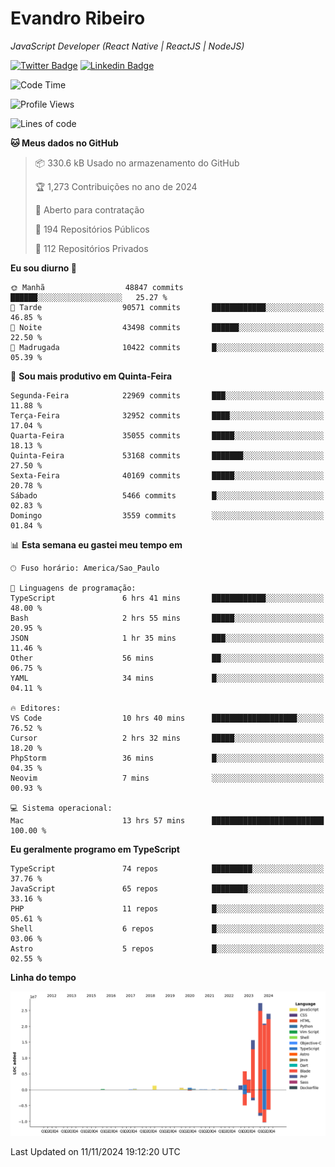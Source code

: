 # Evandro **Ribeiro**

*JavaScript Developer (React Native | ReactJS | NodeJS)*

[![Twitter Badge](https://img.shields.io/badge/-@ribeiroevandro-201B2D?style=flat-square&labelColor=201B2D&logo=twitter&logoColor=white&link=https://twitter.com/ribeiroevandro)](https://twitter.com/ribeiroevandro) 
[![Linkedin Badge](https://img.shields.io/badge/-Evandro%20Ribeiro-201B2D?style=flat-square&logo=Linkedin&logoColor=white&link=https://www.linkedin.com/in/ribeiroevandro)](https://www.linkedin.com/in/ribeiroevandro) 


<!--START_SECTION:waka-->
![Code Time](http://img.shields.io/badge/Code%20Time-4%2C161%20hrs%2030%20mins-blue)

![Profile Views](http://img.shields.io/badge/Visualizac%C3%B5es%20do%20perfil-0-blue)

![Lines of code](https://img.shields.io/badge/Desde%20o%20Hello%20World%20eu%20escrevi-101.1%20million%20linhas%20de%20c%C3%B3digo-blue)

**🐱 Meus dados no GitHub** 

> 📦 330.6 kB Usado no armazenamento do GitHub 
 > 
> 🏆 1,273 Contribuições no ano de 2024
 > 
> 💼 Aberto para contratação
 > 
> 📜 194 Repositórios Públicos 
 > 
> 🔑 112 Repositórios Privados 
 > 
**Eu sou diurno 🐤** 

```text
🌞 Manhã                  48847 commits       ██████░░░░░░░░░░░░░░░░░░░   25.27 % 
🌆 Tarde                  90571 commits       ████████████░░░░░░░░░░░░░   46.85 % 
🌃 Noite                  43498 commits       ██████░░░░░░░░░░░░░░░░░░░   22.50 % 
🌙 Madrugada              10422 commits       █░░░░░░░░░░░░░░░░░░░░░░░░   05.39 % 
```
📅 **Sou mais produtivo em Quinta-Feira** 

```text
Segunda-Feira            22969 commits       ███░░░░░░░░░░░░░░░░░░░░░░   11.88 % 
Terça-Feira              32952 commits       ████░░░░░░░░░░░░░░░░░░░░░   17.04 % 
Quarta-Feira             35055 commits       █████░░░░░░░░░░░░░░░░░░░░   18.13 % 
Quinta-Feira             53168 commits       ███████░░░░░░░░░░░░░░░░░░   27.50 % 
Sexta-Feira              40169 commits       █████░░░░░░░░░░░░░░░░░░░░   20.78 % 
Sábado                   5466 commits        █░░░░░░░░░░░░░░░░░░░░░░░░   02.83 % 
Domingo                  3559 commits        ░░░░░░░░░░░░░░░░░░░░░░░░░   01.84 % 
```


📊 **Esta semana eu gastei meu tempo em** 

```text
🕑︎ Fuso horário: America/Sao_Paulo

💬 Linguagens de programação: 
TypeScript               6 hrs 41 mins       ████████████░░░░░░░░░░░░░   48.00 % 
Bash                     2 hrs 55 mins       █████░░░░░░░░░░░░░░░░░░░░   20.95 % 
JSON                     1 hr 35 mins        ███░░░░░░░░░░░░░░░░░░░░░░   11.46 % 
Other                    56 mins             ██░░░░░░░░░░░░░░░░░░░░░░░   06.75 % 
YAML                     34 mins             █░░░░░░░░░░░░░░░░░░░░░░░░   04.11 % 

🔥 Editores: 
VS Code                  10 hrs 40 mins      ███████████████████░░░░░░   76.52 % 
Cursor                   2 hrs 32 mins       █████░░░░░░░░░░░░░░░░░░░░   18.20 % 
PhpStorm                 36 mins             █░░░░░░░░░░░░░░░░░░░░░░░░   04.35 % 
Neovim                   7 mins              ░░░░░░░░░░░░░░░░░░░░░░░░░   00.93 % 

💻 Sistema operacional: 
Mac                      13 hrs 57 mins      █████████████████████████   100.00 % 
```

**Eu geralmente programo em TypeScript** 

```text
TypeScript               74 repos            █████████░░░░░░░░░░░░░░░░   37.76 % 
JavaScript               65 repos            ████████░░░░░░░░░░░░░░░░░   33.16 % 
PHP                      11 repos            █░░░░░░░░░░░░░░░░░░░░░░░░   05.61 % 
Shell                    6 repos             █░░░░░░░░░░░░░░░░░░░░░░░░   03.06 % 
Astro                    5 repos             █░░░░░░░░░░░░░░░░░░░░░░░░   02.55 % 
```



**Linha do tempo**

![Lines of Code chart](https://raw.githubusercontent.com/ribeiroevandro/ribeiroevandro/main/assets/bar_graph.png)


 Last Updated on 11/11/2024 19:12:20 UTC
<!--END_SECTION:waka-->
